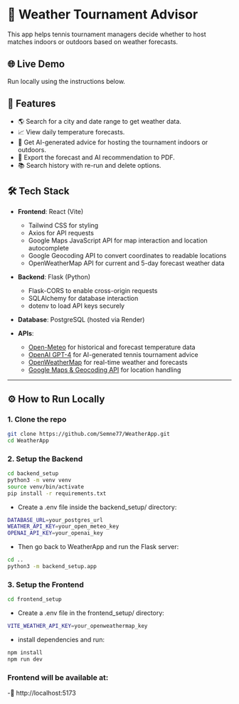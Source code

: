 # 🧠 Weather Tournament Advisor

This app helps tennis tournament managers decide whether to host matches indoors or outdoors based on weather forecasts.

## 🌐 Live Demo
Run locally using the instructions below.

## 🚀 Features
- 🌎 Search for a city and date range to get weather data.
- 📈 View daily temperature forecasts.
- 🧠 Get AI-generated advice for hosting the tournament indoors or outdoors.
- 📄 Export the forecast and AI recommendation to PDF.
- 📚 Search history with re-run and delete options.

## 🛠️ Tech Stack

- **Frontend**: React (Vite)
  - Tailwind CSS for styling
  - Axios for API requests
  - Google Maps JavaScript API for map interaction and location autocomplete
  - Google Geocoding API to convert coordinates to readable locations
  - OpenWeatherMap API for current and 5-day forecast weather data

- **Backend**: Flask (Python)
  - Flask-CORS to enable cross-origin requests
  - SQLAlchemy for database interaction
  - dotenv to load API keys securely

- **Database**: PostgreSQL (hosted via Render)

- **APIs**:
  - [Open-Meteo](https://open-meteo.com/) for historical and forecast temperature data
  - [OpenAI GPT-4](https://platform.openai.com/) for AI-generated tennis tournament advice
  - [OpenWeatherMap](https://openweathermap.org/) for real-time weather and forecasts
  - [Google Maps & Geocoding API](https://developers.google.com/maps/documentation) for location handling


---

## ⚙️ How to Run Locally

### 1. Clone the repo
```bash
git clone https://github.com/Semne77/WeatherApp.git
cd WeatherApp
```

### 2. Setup the Backend
```bash
cd backend_setup
python3 -m venv venv
source venv/bin/activate
pip install -r requirements.txt
```
- Create a .env file inside the backend_setup/ directory:
```bash
DATABASE_URL=your_postgres_url
WEATHER_API_KEY=your_open_meteo_key
OPENAI_API_KEY=your_openai_key
```

- Then go back to WeatherApp and run the Flask server:
```bash
cd ..
python3 -m backend_setup.app
```

### 3. Setup the Frontend
```bash
cd frontend_setup
```
- Create a .env file in the frontend_setup/ directory:
```bash
VITE_WEATHER_API_KEY=your_openweathermap_key
```
- install dependencies and run:
```bash
npm install
npm run dev
```

### Frontend will be available at:
-📍 http://localhost:5173


